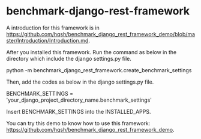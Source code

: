# benchmark-django-rest-framework

A introduction for this framework is in https://github.com/hqsh/benchmark_django_rest_framework_demo/blob/master/Introduction/Introduction.md.

After you installed this framework. Run the command as below in the directory which include the django settings.py file.

python -m benchmark_django_rest_framework.create_benchmark_settings

Then, add the codes as below in the django settings.py file.

BENCHMARK_SETTINGS = 'your_django_project_directory_name.benchmark_settings'

Insert BENCHMARK_SETTINGS into the INSTALLED_APPS.

You can try this demo to know how to use this framework: https://github.com/hqsh/benchmark_django_rest_framework_demo.